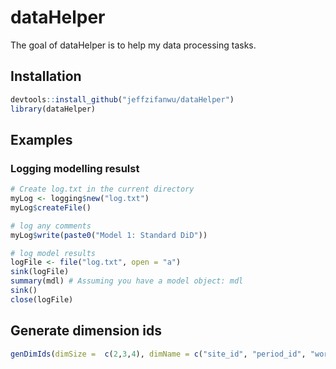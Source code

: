 
# dataHelper

<!-- badges: start -->
<!-- badges: end -->

The goal of dataHelper is to help my data processing tasks.

## Installation

``` r
devtools::install_github("jeffzifanwu/dataHelper")
library(dataHelper)
```

## Examples

### Logging modelling resulst
```r
# Create log.txt in the current directory
myLog <- logging$new("log.txt")
myLog$createFile()

# log any comments
myLog$write(paste0("Model 1: Standard DiD"))

# log model results
logFile <- file("log.txt", open = "a")
sink(logFile)
summary(mdl) # Assuming you have a model object: mdl
sink()
close(logFile)
```

## Generate dimension ids
``` r
genDimIds(dimSize =  c(2,3,4), dimName = c("site_id", "period_id", "worker_id"))
```

